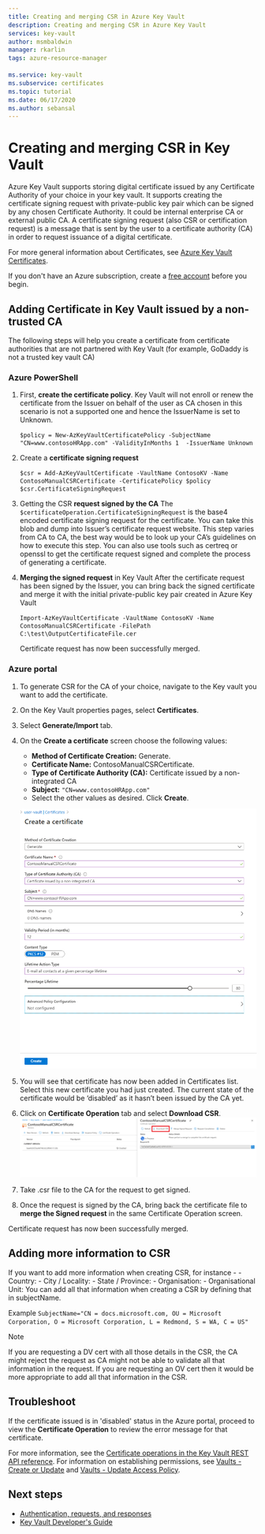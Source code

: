 ```yaml
---
title: Creating and merging CSR in Azure Key Vault 
description: Creating and merging CSR in Azure Key Vault 
services: key-vault
author: msmbaldwin
manager: rkarlin
tags: azure-resource-manager

ms.service: key-vault
ms.subservice: certificates
ms.topic: tutorial
ms.date: 06/17/2020
ms.author: sebansal
---
```


# Creating and merging CSR in Key Vault

Azure Key Vault supports storing digital certificate issued by any Certificate Authority of your choice in your key vault. It supports creating the certificate signing request with private-public key pair which can be signed by any chosen Certificate Authority. It could be internal enterprise CA or external public CA. A certificate  signing request (also CSR or certification request) is a message that is sent by the user to a certificate authority (CA) in order to request issuance of a digital certificate.

For more general information about Certificates, see [Azure Key Vault Certificates](/azure/key-vault/certificates/about-certificates).

If you don't have an Azure subscription, create a [free account](https://azure.microsoft.com/free/?WT.mc_id=A261C142F) before you begin.

## Adding Certificate in Key Vault issued by a non-trusted CA

The following steps will help you create a certificate from certificate authorities that are not partnered with Key Vault (for example, GoDaddy is not a trusted key vault CA) 


### Azure PowerShell



1.  First, **create the certificate policy**. Key Vault will not enroll or renew the certificate from the Issuer on behalf of the user as CA chosen in this scenario is not a supported one and hence the IssuerName is set to Unknown.

    ```azurepowershell
    $policy = New-AzKeyVaultCertificatePolicy -SubjectName "CN=www.contosoHRApp.com" -ValidityInMonths 1  -IssuerName Unknown
    ```


2. Create a **certificate signing request**

   ```azurepowershell
   $csr = Add-AzKeyVaultCertificate -VaultName ContosoKV -Name ContosoManualCSRCertificate -CertificatePolicy $policy
   $csr.CertificateSigningRequest
   ```

3. Getting the CSR **request signed by the CA**
The `$certificateOperation.CertificateSigningRequest` is the base4 encoded certificate signing request for the certificate. You can take this blob and dump into Issuer’s certificate request website. This step varies from CA to CA, the best way would be to look up your CA’s guidelines on how to execute this step. You can also use tools such as certreq or openssl to get the certificate request signed and complete the process of generating a certificate.


4. **Merging the signed request** in Key Vault
After the certificate request has been signed by the Issuer, you can bring back the signed certificate and merge it with the initial private-public key pair created in Azure Key Vault

    ```azurepowershell-interactive
    Import-AzKeyVaultCertificate -VaultName ContosoKV -Name ContosoManualCSRCertificate -FilePath C:\test\OutputCertificateFile.cer
    ```

    Certificate request has now been successfully merged.

### Azure portal

1.	To generate CSR for the CA of your choice, navigate to the Key vault you want to add the certificate.
2.	On the Key Vault properties pages, select **Certificates**.
3.	Select **Generate/Import** tab.
4.	On the **Create a certificate** screen choose the following values:
    - **Method of Certificate Creation:** Generate.
    - **Certificate Name:** ContosoManualCSRCertificate.
    - **Type of Certificate Authority (CA):** Certificate issued by a non-integrated CA
    - **Subject:** `"CN=www.contosoHRApp.com"`
    - Select the other values as desired. Click **Create**.

    ![Certificate properties](../media/certificates/create-csr-merge-csr/create-certificate.png)
6.	You will see that certificate has now been added in Certificates list. Select this new certificate you had just created. The current state of the certificate would be ‘disabled’ as it hasn’t been issued by the CA yet.
7. Click on **Certificate Operation** tab and select **Download CSR**.
 ![Certificate properties](../media/certificates/create-csr-merge-csr/download-csr.png)

8.	Take .csr file to the CA for the request to get signed.
9.	Once the request is signed by the CA, bring back the certificate file to **merge the Signed request** in the same Certificate Operation screen.

Certificate request has now been successfully merged.

## Adding more information to CSR

If you want to add more information when creating CSR, for instance - 
    - Country:
    - City / Locality:
    - State / Province:
    - Organisation:
    - Organisational Unit:
You can add all that information when creating a CSR by defining that in subjectName.

Example
    ```SubjectName="CN = docs.microsoft.com, OU = Microsoft Corporation, O = Microsoft Corporation, L = Redmond, S = WA, C = US"
    ```

>[!Note]
>If you are requesting a DV cert with all those details in the CSR, the CA might reject the request as CA might not be able to validate all that information in the request. If you are requesting an OV cert then it would be more appropriate to add all that information in the CSR.


## Troubleshoot

If the certificate issued is in 'disabled' status in the Azure portal, proceed to view the **Certificate Operation** to review the error message for that certificate.

For more information, see the [Certificate operations in the Key Vault REST API reference](/rest/api/keyvault). For information on establishing permissions, see [Vaults - Create or Update](/rest/api/keyvault/vaults/createorupdate) and [Vaults - Update Access Policy](/rest/api/keyvault/vaults/updateaccesspolicy).

## Next steps

- [Authentication, requests, and responses](../general/authentication-requests-and-responses.md)
- [Key Vault Developer's Guide](../general/developers-guide.md)
